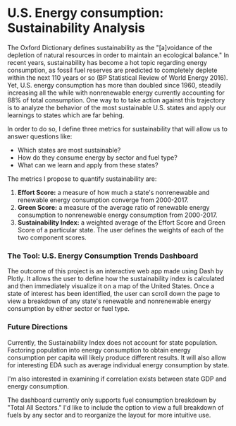 # U.S. Energy consumption: Sustainability Analysis


The Oxford Dictionary defines sustainability as the "[a]voidance of the
depletion of natural resources in order to maintain an ecological balance." In
recent years, sustainability has become a hot topic regarding energy consumption,
as fossil fuel reserves are predicted to completely deplete within the next 110
years or so (BP Statistical Review of World Energy 2016). Yet, U.S. energy
consumption has more than doubled since 1960, steadily increasing all the while
with nonrenewable energy currently accounting for 88% of total consumption. One
way to to take action against this trajectory is to analyze the behavior of the most sustainable U.S. states and apply our learnings to states which are far
behing.

In order to do so, I define three metrics for sustainability that will
allow us to answer questions like:
- Which states are most sustainable?
- How do they consume energy by sector and fuel type?
- What can we learn and apply from these states?

The metrics I propose to quantify sustainability are:
1. **Effort Score:** a measure of how much a state's nonrenewable and renewable
energy consumption converge from 2000-2017.
2. **Green Score:** a measure of the average ratio of renewable energy
consumption to nonrenewable energy consumption from 2000-2017.
3. **Sustainability Index:** a weighted average of the Effort Score and Green
Score of a particular state. The user defines the weights of each of the two
component scores.

### The Tool: U.S. Energy Consumption Trends Dashboard

The outcome of this project is an interactive web app made using Dash by Plotly.
It allows the user to define how the sustainability index is calculated and then
immediately visualize it on a map of the United States. Once a state of interest
has been identified, the user can scroll down the page to view a breakdown of
any state's renewable and nonrenewable energy consumption by either sector or
fuel type.

### Future Directions

Currently, the Sustainability Index does not account for state population.
Factoring population into energy consumption to obtain energy consumption per
capita will likely produce different results. It will also allow for interesting
EDA such as average individual energy consumption by state.

I'm also interested in examining if correlation exists between state GDP and
energy consumption.

The dashboard currently only supports fuel consumption breakdown by "Total All
Sectors." I'd like to include the option to view a full breakdown of fuels by
any sector and to reorganize the layout for more intuitive use.
